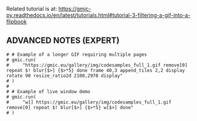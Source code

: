 Related tutorial is at: https://gmic-py.readthedocs.io/en/latest/tutorials.html#tutorial-3-filtering-a-gif-into-a-flipbook

## ADVANCED NOTES (EXPERT)

```
# # Example of a longer GIF requiring multiple pages
# gmic.run(
#     "https://gmic.eu/gallery/img/codesamples_full_1.gif remove[0] repeat $! blur[$>] {$>*5} done frame 40,3 append_tiles 2,2 display rotate 90 resize_ratio2d 2100,2970 display"
# )
#
# # Example of live window demo
# gmic.run(
#     "w[] https://gmic.eu/gallery/img/codesamples_full_1.gif remove[0] repeat $! blur[$>] {$>*5} w[$>] done"
# )
```

